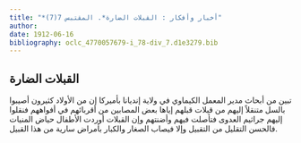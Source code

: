 ```yaml
---
title: "*أخبار وأفكار : القبلات الضارة*. المقتبس 7(7)"
author: 
date: 1912-06-16
bibliography: oclc_4770057679-i_78-div_7.d1e3279.bib
---
```




##  القبلات الضارة 


 تبين من أبحاث مدير المعمل الكيماوي في ولاية إنديانا بأميركا إن من الأولاد كثيرون أصيبوا بالسل متنقلاً إليهم من قبلات قبلهم إياها بعض المصابين من أقربائهم في أفواههم فنقلوا إليهم جراثيم العدوى فتأصلت فيهم وأضنتهم وإن القبلات أوردت الأطفال حياض المنيات فالحسن التقليل من التقبيل وإلا فيصاب الصغار والكبار بأمراض سارية من هذا   القبيل. 
